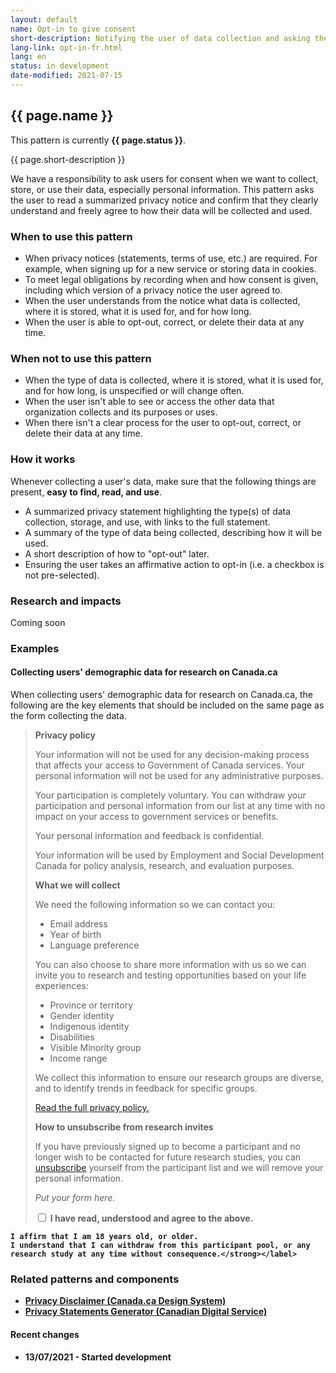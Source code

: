 ```yaml
---
layout: default
name: Opt-in to give consent
short-description: Notifying the user of data collection and asking them to opt-in to give consent.
lang-link: opt-in-fr.html
lang: en
status: in development
date-modified: 2021-07-15
---
```


<!-- IMPORTANT - Create a duplicate page for the french translation! -->

## {{ page.name }}

<section class="alert alert-info">
    <p>This pattern is currently <strong>{{ page.status }}</strong>.</p>
</section>

{{ page.short-description }}

We have a responsibility to ask users for consent when we want to collect, store, or use their data, especially personal information.
This pattern asks the user to read a summarized privacy notice and confirm that they clearly understand and freely agree to how their data will be collected and used.

### When to use this pattern

* When privacy notices (statements, terms of use, etc.) are required. For example, when signing up for a new service or storing data in cookies.
* To meet legal obligations by recording when and how consent is given, including which version of a privacy notice the user agreed to.
* When the user understands from the notice what data is collected, where it is stored, what it is used for, and for how long.
* When the user is able to opt-out, correct, or delete their data at any time.

### When not to use this pattern

* When the type of data is collected, where it is stored, what it is used for, and for how long, is unspecified or will change often.
* When the user isn't able to see or access the other data that organization collects and its purposes or uses.
* When there isn't a clear process for the user to opt-out, correct, or delete their data at any time.

### How it works

Whenever collecting a user's data, make sure that the following things are present, **easy to find, read, and use**.

* A summarized privacy statement highlighting the type(s) of data collection, storage, and use, with links to the full statement.
* A summary of the type of data being collected, describing how it will be used.
* A short description of how to "opt-out" later.
* Ensuring the user takes an affirmative action to opt-in (i.e. a checkbox is not pre-selected).

### Research and impacts

Coming soon

### Examples

#### Collecting users' demographic data for research on Canada.ca

When collecting users' demographic data for research on Canada.ca, the following are the key elements that should be included on the same page as the form collecting the data.

> **Privacy policy**
>
> Your information will not be used for any decision-making process that affects your access to Government of Canada services.
> Your personal information will not be used for any administrative purposes.
>
> Your participation is completely voluntary.
> You can withdraw your participation and personal information from our list at any time with no impact on your access to government services or benefits.
>
> Your personal information and feedback is confidential.
>
> Your information will be used by Employment and Social Development Canada for policy analysis, research, and evaluation purposes.
>
> **What we will collect**
>
> We need the following information so we can contact you:
>
> * Email address
> * Year of birth
> * Language preference
>
> You can also choose to share more information with us so we can invite you to research and testing opportunities based on your life experiences:
>
> * Province or territory
> * Gender identity
> * Indigenous identity
> * Disabilities
> * Visible Minority group
> * Income range
>
> We collect this information to ensure our research groups are diverse, and to identify trends in feedback for specific groups.
>
> [Read the full privacy policy.](https://www.canada.ca/en/transparency/privacy.html)
>
> **How to unsubscribe from research invites**
>
> If you have previously signed up to become a participant and no longer wish to be contacted for future research studies, you can [unsubscribe](#unsubscribe) yourself from the participant list and we will remove your personal information.
>
> _Put your form here._
>
> <div class="checkbox">
> <input type="checkbox" id="consent" name="consent" value="consent">
> <label for="consent" class="required"><strong>I have read, understood and agree to the above.
    I affirm that I am 18 years old, or older.
    I understand that I can withdraw from this participant pool, or any research study at any time without consequence.</strong></label>
> </div>

### Related patterns and components

* [Privacy Disclaimer (Canada.ca Design System)](https://design.canada.ca/common-design-patterns/privacy-disclaimer.html)
* [Privacy Statements Generator (Canadian Digital Service)](https://privacy-statements.cds.alpha.canada.ca/en/)

#### Recent changes

* 13/07/2021 - Started development
